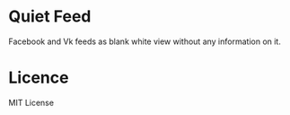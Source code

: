 # Quiet Feed

Facebook and Vk feeds as blank white view without any information on it.

# Licence

MIT License
